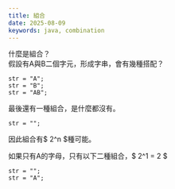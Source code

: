 ```yaml
---
title: 組合
date: 2025-08-09
keywords: java, combination
---
```

什麼是組合？<br>
假設有A與B二個字元，形成字串，會有幾種搭配？
```
str = "A";
str = "B";
str = "AB";
```

最後還有一種組合，是什麼都沒有。
```
str = "";
```

因此組合有$ 2^n $種可能。

如果只有A的字母，只有以下二種組合，$ 2^1 = 2 $
```
str = "";
str = "A";
```

